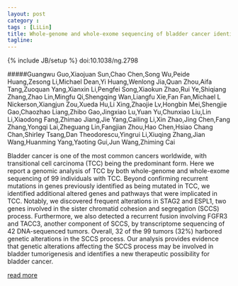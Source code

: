 ```yaml
---
layout: post
category :
tags : [LiLin]
title: Whole-genome and whole-exome sequencing of bladder cancer identifies frequent alterations in genes involved in sister chromatid cohesion and segregation
tagline:
---
```

{% include JB/setup %}
doi:10.1038/ng.2798

#####Guangwu Guo,Xiaojuan Sun,Chao Chen,Song Wu,Peide Huang,Zesong Li,Michael Dean,Yi Huang,Wenlong Jia,Quan Zhou,Aifa Tang,Zuoquan Yang,Xianxin Li,Pengfei Song,Xiaokun Zhao,Rui Ye,Shiqiang Zhang,Zhao Lin,Mingfu Qi,Shengqing Wan,Liangfu Xie,Fan Fan,Michael L Nickerson,Xiangjun Zou,Xueda Hu,Li Xing,Zhaojie Lv,Hongbin Mei,Shengjie Gao,Chaozhao Liang,Zhibo Gao,Jingxiao Lu,Yuan Yu,Chunxiao Liu,Lin Li,Xiaodong Fang,Zhimao Jiang,Jie Yang,Cailing Li,Xin Zhao,Jing Chen,Fang Zhang,Yongqi Lai,Zheguang Lin,Fangjian Zhou,Hao Chen,Hsiao Chang Chan,Shirley Tsang,Dan Theodorescu,Yingrui Li,Xiuqing Zhang,Jian Wang,Huanming Yang,Yaoting Gui,Jun Wang,Zhiming Cai

Bladder cancer is one of the most common cancers worldwide, with transitional cell carcinoma (TCC) being the predominant form. Here we report a genomic analysis of TCC by both whole-genome and whole-exome sequencing of 99 individuals with TCC. Beyond confirming recurrent mutations in genes previously identified as being mutated in TCC, we identified additional altered genes and pathways that were implicated in TCC. Notably, we discovered frequent alterations in STAG2 and ESPL1, two genes involved in the sister chromatid cohesion and segregation (SCCS) process. Furthermore, we also detected a recurrent fusion involving FGFR3 and TACC3, another component of SCCS, by transcriptome sequencing of 42 DNA-sequenced tumors. Overall, 32 of the 99 tumors (32%) harbored genetic alterations in the SCCS process. Our analysis provides evidence that genetic alterations affecting the SCCS process may be involved in bladder tumorigenesis and identifies a new therapeutic possibility for bladder cancer.

<a href="http://www.nature.com/ng/journal/v45/n12/full/ng.2798.html"> read more </a>
